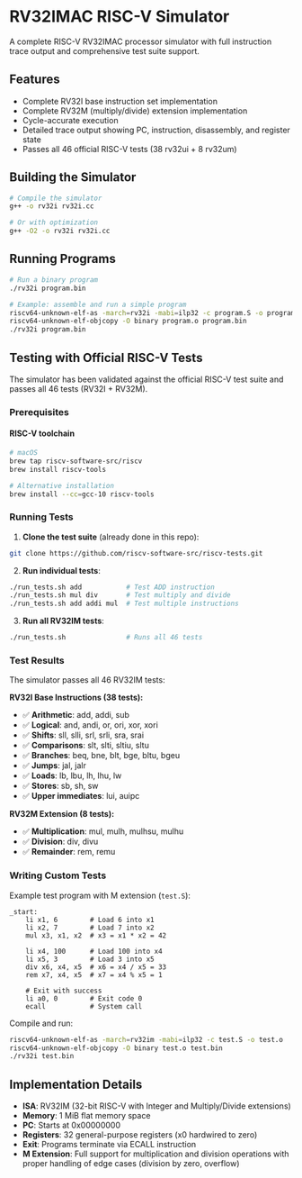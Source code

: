 # RV32IMAC RISC-V Simulator

A complete RISC-V RV32IMAC processor simulator with full instruction trace output and comprehensive test suite support.

## Features

- Complete RV32I base instruction set implementation
- Complete RV32M (multiply/divide) extension implementation
- Cycle-accurate execution
- Detailed trace output showing PC, instruction, disassembly, and register state
- Passes all 46 official RISC-V tests (38 rv32ui + 8 rv32um)

## Building the Simulator

```bash
# Compile the simulator
g++ -o rv32i rv32i.cc

# Or with optimization
g++ -O2 -o rv32i rv32i.cc
```

## Running Programs

```bash
# Run a binary program
./rv32i program.bin

# Example: assemble and run a simple program
riscv64-unknown-elf-as -march=rv32i -mabi=ilp32 -c program.S -o program.o
riscv64-unknown-elf-objcopy -O binary program.o program.bin
./rv32i program.bin
```

## Testing with Official RISC-V Tests

The simulator has been validated against the official RISC-V test suite and passes all 46 tests (RV32I + RV32M).

### Prerequisites

#### RISC-V toolchain

```bash
# macOS
brew tap riscv-software-src/riscv
brew install riscv-tools

# Alternative installation
brew install --cc=gcc-10 riscv-tools
```

### Running Tests

1. **Clone the test suite** (already done in this repo):
```bash
git clone https://github.com/riscv-software-src/riscv-tests.git
```

2. **Run individual tests**:
```bash
./run_tests.sh add           # Test ADD instruction
./run_tests.sh mul div       # Test multiply and divide
./run_tests.sh add addi mul  # Test multiple instructions
```

3. **Run all RV32IM tests**:
```bash
./run_tests.sh               # Runs all 46 tests
```

### Test Results

The simulator passes all 46 RV32IM tests:

**RV32I Base Instructions (38 tests):**
- ✅ **Arithmetic**: add, addi, sub
- ✅ **Logical**: and, andi, or, ori, xor, xori  
- ✅ **Shifts**: sll, slli, srl, srli, sra, srai
- ✅ **Comparisons**: slt, slti, sltiu, sltu
- ✅ **Branches**: beq, bne, blt, bge, bltu, bgeu
- ✅ **Jumps**: jal, jalr
- ✅ **Loads**: lb, lbu, lh, lhu, lw
- ✅ **Stores**: sb, sh, sw
- ✅ **Upper immediates**: lui, auipc

**RV32M Extension (8 tests):**
- ✅ **Multiplication**: mul, mulh, mulhsu, mulhu
- ✅ **Division**: div, divu
- ✅ **Remainder**: rem, remu

### Writing Custom Tests

Example test program with M extension (`test.S`):
```assembly
_start:
    li x1, 6        # Load 6 into x1
    li x2, 7        # Load 7 into x2
    mul x3, x1, x2  # x3 = x1 * x2 = 42
    
    li x4, 100      # Load 100 into x4
    li x5, 3        # Load 3 into x5
    div x6, x4, x5  # x6 = x4 / x5 = 33
    rem x7, x4, x5  # x7 = x4 % x5 = 1
    
    # Exit with success
    li a0, 0        # Exit code 0
    ecall           # System call
```

Compile and run:
```bash
riscv64-unknown-elf-as -march=rv32im -mabi=ilp32 -c test.S -o test.o
riscv64-unknown-elf-objcopy -O binary test.o test.bin
./rv32i test.bin
```

## Implementation Details

- **ISA**: RV32IM (32-bit RISC-V with Integer and Multiply/Divide extensions)
- **Memory**: 1 MiB flat memory space
- **PC**: Starts at 0x00000000
- **Registers**: 32 general-purpose registers (x0 hardwired to zero)
- **Exit**: Programs terminate via ECALL instruction
- **M Extension**: Full support for multiplication and division operations with proper handling of edge cases (division by zero, overflow)

